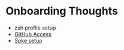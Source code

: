 # Onboarding Thoughts

* zsh profile setup
* [GitHub Access](https://cloud.kroger.com/github-saas-access)
* [Spke setup](https://confluence.kroger.com/confluence/pages/viewpage.action?pageId=89883558)
